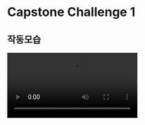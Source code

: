 # Capstone Challenge 1
## 작동모습
<video controls>
<source src="https://user-images.githubusercontent.com/59993347/141931706-bc42a93f-da8a-4ffe-8876-df7d564bbe0e.mp4" type="video/mp4">
</video>